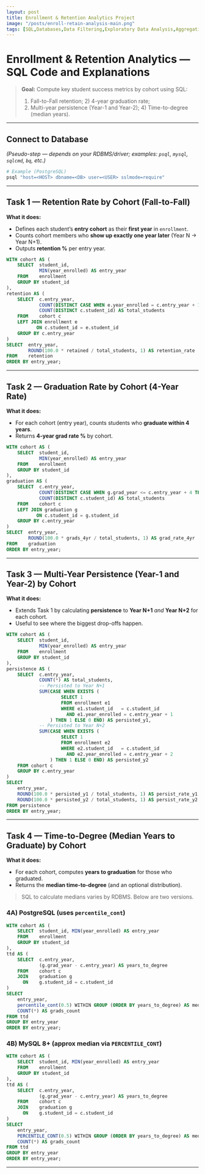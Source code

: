```yaml
---
layout: post
title: Enrollment & Retention Analytics Project
image: "/posts/enroll-retain-analysis-main.png"
tags: [SQL,Databases,Data Filtering,Exploratory Data Analysis,Aggregations,Window Functions]
---
```


# Enrollment & Retention Analytics — SQL Code and Explanations

> **Goal:** Compute key student success metrics by cohort using SQL:
> 1) Fall-to-Fall retention; 2) 4-year graduation rate;
> 3) Multi-year persistence (Year-1 and Year-2); 4) Time-to-degree (median years).

---

## Connect to Database
*(Pseudo-step — depends on your RDBMS/driver; examples: `psql`, `mysql`, `sqlcmd`, `bq`, etc.)*

```bash
# Example (PostgreSQL)
psql "host=<HOST> dbname=<DB> user=<USER> sslmode=require"
```

---

## Task 1 — Retention Rate by Cohort (Fall-to-Fall)

**What it does:**  
- Defines each student’s **entry cohort** as their **first year** in `enrollment`.  
- Counts cohort members who **show up exactly one year later** (Year N → Year N+1).  
- Outputs **retention %** per entry year.

```sql
WITH cohort AS (
    SELECT  student_id,
            MIN(year_enrolled) AS entry_year
    FROM    enrollment
    GROUP BY student_id
),
retention AS (
    SELECT  c.entry_year,
            COUNT(DISTINCT CASE WHEN e.year_enrolled = c.entry_year + 1 THEN e.student_id END) AS retained,
            COUNT(DISTINCT c.student_id) AS total_students
    FROM    cohort c
    LEFT JOIN enrollment e
           ON c.student_id = e.student_id
    GROUP BY c.entry_year
)
SELECT  entry_year,
        ROUND(100.0 * retained / total_students, 1) AS retention_rate
FROM    retention
ORDER BY entry_year;
```

---

## Task 2 — Graduation Rate by Cohort (4-Year Rate)

**What it does:**  
- For each cohort (entry year), counts students who **graduate within 4 years**.  
- Returns **4-year grad rate %** by cohort.

```sql
WITH cohort AS (
    SELECT  student_id,
            MIN(year_enrolled) AS entry_year
    FROM    enrollment
    GROUP BY student_id
),
graduation AS (
    SELECT  c.entry_year,
            COUNT(DISTINCT CASE WHEN g.grad_year <= c.entry_year + 4 THEN g.student_id END) AS grads_4yr,
            COUNT(DISTINCT c.student_id) AS total_students
    FROM    cohort c
    LEFT JOIN graduation g
           ON c.student_id = g.student_id
    GROUP BY c.entry_year
)
SELECT  entry_year,
        ROUND(100.0 * grads_4yr / total_students, 1) AS grad_rate_4yr
FROM    graduation
ORDER BY entry_year;
```

---

## Task 3 — Multi-Year Persistence (Year-1 and Year-2) by Cohort

**What it does:**  
- Extends Task 1 by calculating **persistence** to **Year N+1** *and* **Year N+2** for each cohort.  
- Useful to see where the biggest drop-offs happen.

```sql
WITH cohort AS (
    SELECT  student_id,
            MIN(year_enrolled) AS entry_year
    FROM    enrollment
    GROUP BY student_id
),
persistence AS (
    SELECT  c.entry_year,
            COUNT(*) AS total_students,
            -- Persisted to Year N+1
            SUM(CASE WHEN EXISTS (
                    SELECT 1
                    FROM enrollment e1
                    WHERE e1.student_id   = c.student_id
                      AND e1.year_enrolled = c.entry_year + 1
                ) THEN 1 ELSE 0 END) AS persisted_y1,
            -- Persisted to Year N+2
            SUM(CASE WHEN EXISTS (
                    SELECT 1
                    FROM enrollment e2
                    WHERE e2.student_id   = c.student_id
                      AND e2.year_enrolled = c.entry_year + 2
                ) THEN 1 ELSE 0 END) AS persisted_y2
    FROM cohort c
    GROUP BY c.entry_year
)
SELECT
    entry_year,
    ROUND(100.0 * persisted_y1 / total_students, 1) AS persist_rate_y1,
    ROUND(100.0 * persisted_y2 / total_students, 1) AS persist_rate_y2
FROM persistence
ORDER BY entry_year;
```

---

## Task 4 — Time-to-Degree (Median Years to Graduate) by Cohort

**What it does:**  
- For each cohort, computes **years to graduation** for those who graduated.  
- Returns the **median time-to-degree** (and an optional distribution).

> SQL to calculate medians varies by RDBMS. Below are two versions.

### 4A) PostgreSQL (uses `percentile_cont`)
```sql
WITH cohort AS (
    SELECT  student_id, MIN(year_enrolled) AS entry_year
    FROM    enrollment
    GROUP BY student_id
),
ttd AS (
    SELECT  c.entry_year,
            (g.grad_year - c.entry_year) AS years_to_degree
    FROM    cohort c
    JOIN    graduation g
      ON    g.student_id = c.student_id
)
SELECT
    entry_year,
    percentile_cont(0.5) WITHIN GROUP (ORDER BY years_to_degree) AS median_years_to_degree,
    COUNT(*) AS grads_count
FROM ttd
GROUP BY entry_year
ORDER BY entry_year;
```

### 4B) MySQL 8+ (approx median via `PERCENTILE_CONT`)
```sql
WITH cohort AS (
    SELECT  student_id, MIN(year_enrolled) AS entry_year
    FROM    enrollment
    GROUP BY student_id
),
ttd AS (
    SELECT  c.entry_year,
            (g.grad_year - c.entry_year) AS years_to_degree
    FROM    cohort c
    JOIN    graduation g
      ON    g.student_id = c.student_id
)
SELECT
    entry_year,
    PERCENTILE_CONT(0.5) WITHIN GROUP (ORDER BY years_to_degree) AS median_years_to_degree,
    COUNT(*) AS grads_count
FROM ttd
GROUP BY entry_year
ORDER BY entry_year;
```

---


